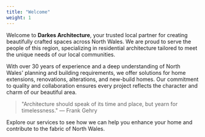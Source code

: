 ```yaml
---
title: "Welcome"
weight: 1
---
```


Welcome to **Darkes Architecture**, your trusted local partner for creating beautifully crafted spaces across North Wales. We are proud to serve the people of this region, specializing in residential architecture tailored to meet the unique needs of our local communities.

With over 30 years of experience and a deep understanding of North Wales' planning and building requirements, we offer solutions for home extensions, renovations, alterations, and new-build homes. Our commitment to quality and collaboration ensures every project reflects the character and charm of our beautiful area.

> "Architecture should speak of its time and place, but yearn for timelessness." — Frank Gehry

Explore our services to see how we can help you enhance your home and contribute to the fabric of North Wales.
